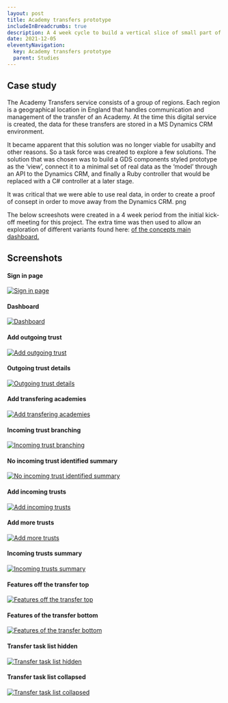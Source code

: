 ```yaml
---
layout: post
title: Academy transfers prototype
includeInBreadcrumbs: true
description: A 4 week cycle to build a vertical slice of small part of the service.
date: 2021-12-05
eleventyNavigation:
  key: Academy transfers prototype
  parent: Studies
---
```


## Case study

The Academy Transfers service consists of a group of regions. Each region is a geographical location in England that handles communication and management of the transfer of an Academy. At the time this digital service is created, the data for these transfers are stored in a MS Dynamics CRM environment.

It became apparent that this solution was no longer viable for usabilty and other reasons. So a task force was created to explore a few solutions. The solution that was chosen was to build a GDS components styled prototype as the ‘view’, connect it to a minimal set of real data as the ‘model’ through an API to the Dynamics CRM, and finally a Ruby controller that would be replaced with a C# controller at a later stage.

It was critical that we were able to use real data, in order to create a proof of consept in order to move away from the Dynamics CRM. png

The below screeshots were created in a 4 week period from the initial kick-off meeting for this project. The extra time was then used to allow an exploration of different variants found here: [of the concepts main dashboard.](/posts/variants)

## Screenshots

#### Sign in page

[![Sign in page](/assets/images/academy-transfers-prototype/11-sign-in-page.png)](/assets/images/academy-transfers-prototype/11-sign-in-page.png)

#### Dashboard

[![Dashboard](/assets/images/academy-transfers-prototype/12-dashboard.png)](/assets/images/academy-transfers-prototype/12-dashboard.png)

#### Add outgoing trust

[![Add outgoing trust](/assets/images/academy-transfers-prototype/13-add-outgoing-trust.png)](/assets/images/academy-transfers-prototype/13-add-outgoing-trust.png)

#### Outgoing trust details

[![Outgoing trust details](/assets/images/academy-transfers-prototype/14-outgoing-trust-details.png)](/assets/images/academy-transfers-prototype/14-outgoing-trust-details.png)

#### Add transfering academies

[![Add transfering academies](/assets/images/academy-transfers-prototype/15-add-transfering-academies.png)](/assets/images/academy-transfers-prototype/15-add-transfering-academies.png)

#### Incoming trust branching

[![Incoming trust branching](/assets/images/academy-transfers-prototype/16-incoming-trust-branching.png)](/assets/images/academy-transfers-prototype/16-incoming-trust-branching.png)

#### No incoming trust identified summary

[![No incoming trust identified summary](/assets/images/academy-transfers-prototype/17-no-incoming-trust-identified-summary.png)](/assets/images/academy-transfers-prototype/17-no-incoming-trust-identified-summary.png)

#### Add incoming trusts

[![Add incoming trusts](/assets/images/academy-transfers-prototype/18-add-incoming-trusts.png)](/assets/images/academy-transfers-prototype/18-add-incoming-trusts.png)

#### Add more trusts

[![Add more trusts](/assets/images/academy-transfers-prototype/19-add-more-trusts.png)](/assets/images/academy-transfers-prototype/19-add-more-trusts.png)

#### Incoming trusts summary

[![Incoming trusts summary](/assets/images/academy-transfers-prototype/20-incoming-trusts-summary.png)](/assets/images/academy-transfers-prototype/20-incoming-trusts-summary.png)

#### Features off the transfer top

[![Features off the transfer top](/assets/images/academy-transfers-prototype/21-features-off-the-transfer-top.png)](/assets/images/academy-transfers-prototype/21-features-off-the-transfer-top.png)

#### Features of the transfer bottom

[![Features of the transfer bottom](/assets/images/academy-transfers-prototype/22-features-of-the-transfer-bottom.png)](/assets/images/academy-transfers-prototype/22-features-of-the-transfer-bottom.png)

#### Transfer task list hidden

[![Transfer task list hidden](/assets/images/academy-transfers-prototype/23-transfer-task-list-hidden.png)](/assets/images/academy-transfers-prototype/23-transfer-task-list-hidden.png)

#### Transfer task list collapsed

[![Transfer task list collapsed](/assets/images/academy-transfers-prototype/24-transfer-task-list-collapsed.png)](/assets/images/academy-transfers-prototype/24-transfer-task-list-collapsed.png)
